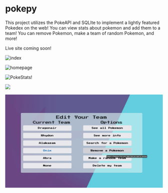 # pokepy

This project utilizes the PokeAPI and SQLIte to implement a lightly featured Pokedex on the web! You can view stats about pokemon and add them to a team! You can remove Pokemon, make a team of random Pokemon, and more!

Live site coming soon! 

![index](https://raw.githubusercontent.com/smbirch/pokepy_flask/main/content/index.png)

![homepage](https://raw.githubusercontent.com/smbirch/pokepy_flask/main/content/userhome.png)

![PokeStats!](https://raw.githubusercontent.com/smbirch/pokepy_flask/main/content/see_mon.png)

![](https://raw.githubusercontent.com/smbirch/pokepy_flask/main/content/all_mons.png)

![](https://raw.githubusercontent.com/smbirch/pokepy_flask/main/content/remove_mon.png)
